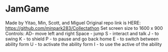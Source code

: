 # JamGame
Made by Yitao, Min, Scott, and Miguel
Original repo link is HERE: https://github.com/minpark283/Collectathon
Set screen size to 1600 x 900
Controls:
AD- move left and right
Space - jump
S - interact and talk
J - to swing
K - to shield
P - to pause and go back home
E - to switch between ability form
U - to activate the ability form
I - to use the active of the ability
